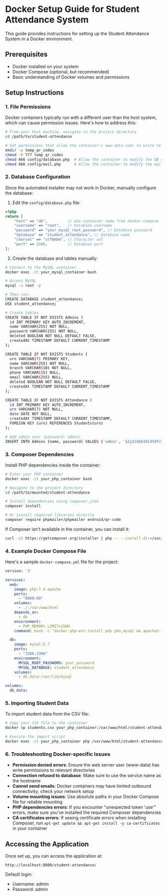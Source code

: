 # Docker Setup Guide for Student Attendance System

This guide provides instructions for setting up the Student Attendance System in a Docker environment.

## Prerequisites

- Docker installed on your system
- Docker Compose (optional, but recommended)
- Basic understanding of Docker volumes and permissions

## Setup Instructions

### 1. File Permissions

Docker containers typically run with a different user than the host system, which can cause permission issues. Here's how to address this:

```bash
# From your host machine, navigate to the project directory
cd /path/to/student-attendance

# Set permissions that allow the container's www-data user to write to necessary directories
mkdir -p temp_qr_codes
chmod -R 777 temp_qr_codes
chmod 666 config/database.php  # Allow the container to modify the DB config
chmod 666 config/mail.php      # Allow the container to modify the mail config
```

### 2. Database Configuration

Since the automated installer may not work in Docker, manually configure the database:

1. Edit the `config/database.php` file:

```php
<?php
return [
    "host" => "db",         // Use container name from docker-compose
    "username" => "root",   // Database username
    "password" => "your_mysql_root_password", // Database password
    "database" => "student_attendance", // Database name
    "charset" => "utf8mb4", // Character set
    "port" => 3306,         // Database port
];
```

2. Create the database and tables manually:

```bash
# Connect to the MySQL container
docker exec -it your_mysql_container bash

# Access MySQL
mysql -u root -p

# Then run:
CREATE DATABASE student_attendance;
USE student_attendance;

# Create tables
CREATE TABLE IF NOT EXISTS Admins (
  id INT PRIMARY KEY AUTO_INCREMENT,
  name VARCHAR(255) NOT NULL,
  password VARCHAR(255) NOT NULL,
  deleted BOOLEAN NOT NULL DEFAULT FALSE,
  createdAt TIMESTAMP DEFAULT CURRENT_TIMESTAMP
);

CREATE TABLE IF NOT EXISTS Students (
  urn VARCHAR(7) PRIMARY KEY,
  name VARCHAR(255) NOT NULL,
  branch VARCHAR(10) NOT NULL,
  phone VARCHAR(15) NULL,
  email VARCHAR(255) NULL,
  deleted BOOLEAN NOT NULL DEFAULT FALSE,
  createdAt TIMESTAMP DEFAULT CURRENT_TIMESTAMP
);

CREATE TABLE IF NOT EXISTS Attendance (
  id INT PRIMARY KEY AUTO_INCREMENT,
  urn VARCHAR(7) NOT NULL,
  date DATE NOT NULL,
  createdAt TIMESTAMP DEFAULT CURRENT_TIMESTAMP,
  FOREIGN KEY (urn) REFERENCES Students(urn)
);

# Add admin user (password: admin)
INSERT INTO Admins (name, password) VALUES ('admin', '$2y$10$6I6CdVQTv7s5K.K1XcL8NeAlyR3tP7l4afkBRJJeI5YyUCR7HyK12');
```

### 3. Composer Dependencies

Install PHP dependencies inside the container:

```bash
# Enter your PHP container
docker exec -it your_php_container bash

# Navigate to the project directory
cd /path/to/mounted/student-attendance

# Install dependencies using composer.json
composer install

# Or install required libraries directly
composer require phpmailer/phpmailer endroid/qr-code
```

If Composer isn't available in the container, you can install it:

```bash
curl -sS https://getcomposer.org/installer | php -- --install-dir=/usr/local/bin --filename=composer
```

### 4. Example Docker Compose File

Here's a sample `docker-compose.yml` file for the project:

```yaml
version: '3'

services:
  web:
    image: php:7.4-apache
    ports:
      - "8080:80"
    volumes:
      - ./:/var/www/html
    depends_on:
      - db
    environment:
      - PHP_MEMORY_LIMIT=256M
    command: bash -c "docker-php-ext-install pdo pdo_mysql && apache2-foreground"

  db:
    image: mysql:5.7
    ports:
      - "3306:3306"
    environment:
      MYSQL_ROOT_PASSWORD: your_password
      MYSQL_DATABASE: student_attendance
    volumes:
      - db_data:/var/lib/mysql

volumes:
  db_data:
```

### 5. Importing Student Data

To import student data from the CSV file:

```bash
# Copy your CSV file to the container
docker cp students.csv your_php_container:/var/www/html/student-attendance/

# Execute the import script
docker exec -it your_php_container php /var/www/html/student-attendance/scripts/import_csv.php
```

### 6. Troubleshooting Docker-specific Issues

- **Permission denied errors**: Ensure the web server user (www-data) has write permissions to relevant directories
- **Connection refused to database**: Make sure to use the service name as the hostname
- **Cannot send emails**: Docker containers may have limited outbound connectivity; check your network setup
- **Volume mounting issues**: Use absolute paths in your Docker Compose file for reliable mounting
- **PHP dependencies errors**: If you encounter "unexpected token 'use'" errors, make sure you've installed the required Composer dependencies
- **CA certificates errors**: If seeing certificate errors when installing Composer, run `apt-get update && apt-get install -y ca-certificates` in your container

## Accessing the Application

Once set up, you can access the application at:

```
http://localhost:8080/student-attendance/
```

Default login:
- Username: admin
- Password: admin